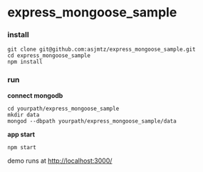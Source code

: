 #  express_mongoose_sample


### install

```
git clone git@github.com:asjmtz/express_mongoose_sample.git
cd express_mongoose_sample
npm install
```

### run


**connect mongodb**

```
cd yourpath/express_mongoose_sample
mkdir data
mongod --dbpath yourpath/express_mongoose_sample/data
```

**app start**
```
npm start
```

demo runs at [http://localhost:3000/](http://localhost:3000/)

